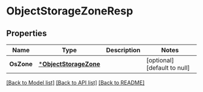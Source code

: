 # ObjectStorageZoneResp

## Properties
Name | Type | Description | Notes
------------ | ------------- | ------------- | -------------
**OsZone** | [***ObjectStorageZone**](ObjectStorageZone.md) |  | [optional] [default to null]

[[Back to Model list]](../README.md#documentation-for-models) [[Back to API list]](../README.md#documentation-for-api-endpoints) [[Back to README]](../README.md)


